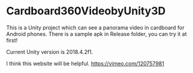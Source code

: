 # Cardboard360VideobyUnity3D
This is a Unity project which can see a panorama video in cardboard for Android phones. There is a sample apk in Release folder, you can try it at first!  

Current Unity version is 2018.4.2f1.

I think this website will be helpful. https://vimeo.com/120757981
